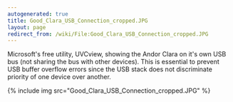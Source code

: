 ```yaml
---
autogenerated: true
title: Good_Clara_USB_Connection_cropped.JPG
layout: page
redirect_from: /wiki/File:Good_Clara_USB_Connection_cropped.JPG
---
```


Microsoft's free utility, UVCview, showing the Andor Clara on it's own
USB bus (not sharing the bus with other devices). This is essential to
prevent USB buffer overflow errors since the USB stack does not
discriminate priority of one device over another.

{% include img src="Good_Clara_USB_Connection_cropped.JPG" %}

